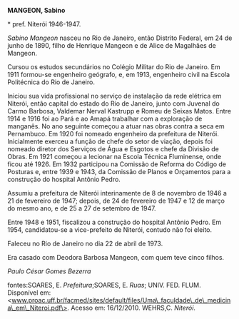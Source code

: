 **MANGEON, Sabino**

\* pref. Niterói 1946-1947.

*Sabino Mangeon* nasceu no Rio de Janeiro, então Distrito Federal, em 24
de junho de 1890, filho de Henrique Mangeon e de Alice de Magalhães de
Mangeon.

Cursou os estudos secundários no Colégio Militar do Rio de Janeiro. Em
1911 formou-se engenheiro geógrafo, e, em 1913, engenheiro civil na
Escola Politécnica do Rio de Janeiro.

Iniciou sua vida profissional no serviço de instalação da rede elétrica
em Niterói, então capital do estado do Rio de Janeiro, junto com Juvenal
do Carmo Barbosa, Valdemar Nerval Kastrupp e Romeu de Seixas Matos.
Entre 1914 e 1916 foi ao Pará e ao Amapá trabalhar com a exploração de
manganês. No ano seguinte começou a atuar nas obras contra a seca em
Pernambuco. Em 1920 foi nomeado engenheiro da prefeitura de Niterói.
Inicialmente exerceu a função de chefe do setor de viação, depois foi
nomeado diretor dos Serviços de Água e Esgotos e chefe da Divisão de
Obras. Em 1921 começou a lecionar na Escola Técnica Fluminense, onde
ficou até 1926. Em 1932 participou na Comissão de Reforma do Código de
Posturas e, entre 1939 e 1943, da Comissão de Planos e Orçamentos para a
construção do hospital Antônio Pedro.

Assumiu a prefeitura de Niterói interinamente de 8 de novembro de 1946 a
21 de fevereiro de 1947; depois, de 24 de fevereiro de 1947 e 12 de
março do mesmo ano, e de 25 a 27 de setembro de 1947.

Entre 1948 e 1951, fiscalizou a construção do hospital Antônio Pedro. Em
1954, candidatou-se a vice-prefeito de Niterói, contudo não foi eleito.

Faleceu no Rio de Janeiro no dia 22 de abril de 1973.

Era casado com Deodora Barbosa Mangeon, com quem teve cinco filhos.

*Paulo César Gomes Bezerra*

fontes:SOARES, E. *Prefeitura*;SOARES, E. *Ruas*; UNIV. FED. FLUM.
Disponível em:
\<www.proac.uff.br/facmed/sites/default/files/Uma\_faculdade\_de\_medicina\_em\_Niteroi.pdf\>.
Acesso em: 16/12/2010. WEHRS,C. *Niterói*.
